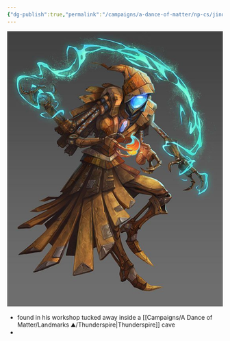 ```yaml
---
{"dg-publish":true,"permalink":"/campaigns/a-dance-of-matter/np-cs/jindosh-the-alchemist/","dgPassFrontmatter":true}
---
```


![attachments/Jindosh_the_Alchemist.jpg|Jindosh_the_Alchemist | 200](/img/user/attachments/Jindosh_the_Alchemist.jpg)
- found in his workshop tucked away inside a [[Campaigns/A Dance of Matter/Landmarks ⛰/Thunderspire\|Thunderspire]] cave
- 
